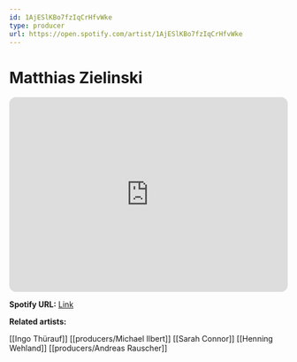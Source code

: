 ```yaml
---
id: 1AjESlKBo7fzIqCrHfvWke
type: producer
url: https://open.spotify.com/artist/1AjESlKBo7fzIqCrHfvWke
---
```

# Matthias Zielinski

<iframe style="border-radius:12px" src="https://open.spotify.com/embed/artist/1AjESlKBo7fzIqCrHfvWke" width="100%" height="352" frameBorder="0" allowfullscreen="" allow="autoplay; clipboard-write; encrypted-media; fullscreen; picture-in-picture" loading="lazy"></iframe>

**Spotify URL:** [Link](https://open.spotify.com/artist/1AjESlKBo7fzIqCrHfvWke)

**Related artists:**

[[Ingo Thürauf]]
[[producers/Michael Ilbert]]
[[Sarah Connor]]
[[Henning Wehland]]
[[producers/Andreas Rauscher]]
